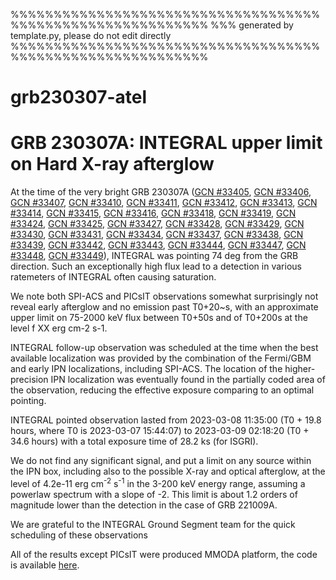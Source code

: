 
%%%%%%%%%%%%%%%%%%%%%%%%%%%%%%%%%%%%%%%%%%%%%%%%%%%%%%%%%%%
%%% generated by template.py, please do not edit directly
%%%%%%%%%%%%%%%%%%%%%%%%%%%%%%%%%%%%%%%%%%%%%%%%%%%%%%%%%%%
# grb230307-atel



# GRB 230307A: INTEGRAL upper limit on Hard X-ray afterglow

At the time of the very bright GRB 230307A ([GCN #33405](https://gcn.gsfc.nasa.gov/gcn3/33405.gcn3), [GCN #33406](https://gcn.gsfc.nasa.gov/gcn3/33406.gcn3), [GCN #33407](https://gcn.gsfc.nasa.gov/gcn3/33407.gcn3), [GCN #33410](https://gcn.gsfc.nasa.gov/gcn3/33410.gcn3), [GCN #33411](https://gcn.gsfc.nasa.gov/gcn3/33411.gcn3), [GCN #33412](https://gcn.gsfc.nasa.gov/gcn3/33412.gcn3), [GCN #33413](https://gcn.gsfc.nasa.gov/gcn3/33413.gcn3), [GCN #33414](https://gcn.gsfc.nasa.gov/gcn3/33414.gcn3), [GCN #33415](https://gcn.gsfc.nasa.gov/gcn3/33415.gcn3), [GCN #33416](https://gcn.gsfc.nasa.gov/gcn3/33416.gcn3), [GCN #33418](https://gcn.gsfc.nasa.gov/gcn3/33418.gcn3), [GCN #33419](https://gcn.gsfc.nasa.gov/gcn3/33419.gcn3), [GCN #33424](https://gcn.gsfc.nasa.gov/gcn3/33424.gcn3), [GCN #33425](https://gcn.gsfc.nasa.gov/gcn3/33425.gcn3), [GCN #33427](https://gcn.gsfc.nasa.gov/gcn3/33427.gcn3), [GCN #33428](https://gcn.gsfc.nasa.gov/gcn3/33428.gcn3), [GCN #33429](https://gcn.gsfc.nasa.gov/gcn3/33429.gcn3), [GCN #33430](https://gcn.gsfc.nasa.gov/gcn3/33430.gcn3), [GCN #33431](https://gcn.gsfc.nasa.gov/gcn3/33431.gcn3), [GCN #33434](https://gcn.gsfc.nasa.gov/gcn3/33434.gcn3), [GCN #33437](https://gcn.gsfc.nasa.gov/gcn3/33437.gcn3), [GCN #33438](https://gcn.gsfc.nasa.gov/gcn3/33438.gcn3), [GCN #33439](https://gcn.gsfc.nasa.gov/gcn3/33439.gcn3), [GCN #33442](https://gcn.gsfc.nasa.gov/gcn3/33442.gcn3), [GCN #33443](https://gcn.gsfc.nasa.gov/gcn3/33443.gcn3), [GCN #33444](https://gcn.gsfc.nasa.gov/gcn3/33444.gcn3), [GCN #33447](https://gcn.gsfc.nasa.gov/gcn3/33447.gcn3), [GCN #33448](https://gcn.gsfc.nasa.gov/gcn3/33448.gcn3), [GCN #33449](https://gcn.gsfc.nasa.gov/gcn3/33449.gcn3)), INTEGRAL was pointing 74 deg from the GRB direction. Such an exceptionally high flux lead to a detection in various ratemeters of INTEGRAL often causing saturation. 

We note both SPI-ACS and PICsIT observations somewhat surprisingly not reveal early afterglow and no emission past T0+20~s, with an approximate upper limit on 75-2000 keV flux between T0+50s and of T0+200s at the level f XX erg cm-2 s-1.

<!-- . As is sometimes the case for exceptional GRBs, BGO-attenuated non-vetoed SPI GeD rate reveals clear signal, giving an idea of the true intensity of the burst, suggesting that SPI-ACS signal was not strongly attenuated, and provide an estimate of the fluence at the level of XX in 75-2000 keV -->

INTEGRAL follow-up observation was scheduled at the time when the best available localization was provided by the combination of the Fermi/GBM and early IPN localizations, including SPI-ACS. The location of the higher-precision IPN localization was eventually found in the partially coded area of the observation, reducing the effective exposure comparing to an optimal pointing.

INTEGRAL pointed observation lasted from 2023-03-08 11:35:00 (T0 + 19.8 hours, where T0 is 2023-03-07 15:44:07) to 2023-03-09 02:18:20 (T0 + 34.6 hours) with a total exposure time of 28.2 ks (for ISGRI).

We do not find any significant signal, and put a limit on any source within the IPN box, including also to the possible X-ray and optical afterglow, at the level of 4.2e-11 erg cm<sup>-2</sup> s<sup>-1</sup> in the 3-200 keV energy range, assuming a powerlaw spectrum with a slope of -2. This limit is about 1.2 orders of magnitude lower than the detection in the case of GRB 221009A. 

<!-- The upper limit is factor XX lower than in the case of GRB221009A (and factor XX lower in ratio to prompt emission luminosity). appears rather similar to GRB120711A, but at 10 times smaller distance. -->

We are grateful to the INTEGRAL Ground Segment team for the quick scheduling of these observations

All of the results except PICsIT were produced MMODA platform, the code is available [here](zenodo).

<!-- Images and reduced data related to this publication can be found here: https://zenodo.org/record/7186289 -->